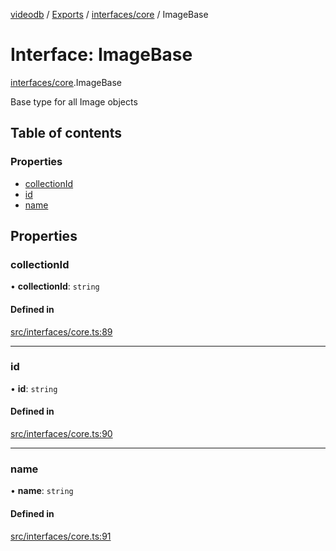 [videodb](../README.md) / [Exports](../modules.md) / [interfaces/core](../modules/interfaces_core.md) / ImageBase

# Interface: ImageBase

[interfaces/core](../modules/interfaces_core.md).ImageBase

Base type for all Image objects

## Table of contents

### Properties

- [collectionId](interfaces_core.ImageBase.md#collectionid)
- [id](interfaces_core.ImageBase.md#id)
- [name](interfaces_core.ImageBase.md#name)

## Properties

### collectionId

• **collectionId**: `string`

#### Defined in

[src/interfaces/core.ts:89](https://github.com/video-db/videodb-node/blob/583396d/src/interfaces/core.ts#L89)

___

### id

• **id**: `string`

#### Defined in

[src/interfaces/core.ts:90](https://github.com/video-db/videodb-node/blob/583396d/src/interfaces/core.ts#L90)

___

### name

• **name**: `string`

#### Defined in

[src/interfaces/core.ts:91](https://github.com/video-db/videodb-node/blob/583396d/src/interfaces/core.ts#L91)
